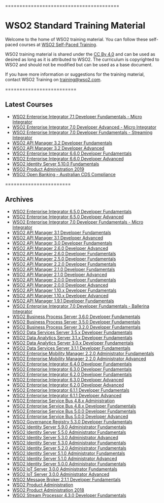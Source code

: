 
========================================
<h1>WSO2 Standard Training Material</h1>

Welcome to the home of WSO2 training material. You can follow these self-paced courses at [WSO2 Self-Paced Training](http://lms.wso2.com/).

WSO2 training material is shared under the [CC By 4.0](https://creativecommons.org/licenses/by/4.0/) and can be used as desired as long as it is attributed to WSO2.  The curriculum is copyrighted to WSO2 and should not be modified but can be used as a base document.

If you have more information or suggestions for the training material, contact WSO2 Training on training@wso2.com.

=========================
<h2>Latest Courses</h2>

* [WSO2 Enterprise Integrator 7.1 Developer Fundamentals - Micro Integrator](https://github.com/wso2/WSO2-Training/releases/tag/EI71DFMI)
* [WSO2 Enterprise Integrator 7.0 Developer Advanced - Micro Integrator](https://github.com/wso2/WSO2-Training/releases/tag/EI70DAMI)
* [WSO2 Enterprise Integrator 7.0 Developer Fundamentals - Streaming Integrator](https://github.com/wso2/WSO2-Training/releases/tag/EI70DFSI)
* [WSO2 API Manager 3.2 Developer Fundamentals](https://github.com/wso2/WSO2-Training/releases/tag/APIM320DF)
* [WSO2 API Manager 3.2 Developer Advanced](https://github.com/wso2/WSO2-Training/releases/tag/APIM320DA)
* [WSO2 Enterprise Integrator 6.6.0 Developer Fundamentals](https://github.com/wso2/WSO2-Training/releases/tag/EI66DF)
* [WSO2 Enterprise Integrator 6.6.0 Developer Advanced](https://github.com/wso2/WSO2-Training/releases/tag/EI66DA)
* [WSO2 Identity Server 5.10.0 Fundamentals](https://github.com/wso2/WSO2-Training/releases/tag/IS510F)
* [WSO2 Product Administration 2019](https://github.com/wso2/WSO2-Training/releases/tag/PA2019)
* [WSO2 Open Banking - Australian CDS Compliance](https://github.com/wso2/WSO2-Training/releases/tag/OBAU)

=======================

<h2>Archives</h2>

* [WSO2 Enterprise Integrator 6.5.0 Developer Fundamentals](https://github.com/wso2/WSO2-Training/releases/tag/Ei650DF)
* [WSO2 Enterprise Integrator 6.5.0 Developer Advanced](https://github.com/wso2/WSO2-Training/releases/tag/Ei650DA)
* [WSO2 Enterprise Integrator 7.0 Developer Fundamentals - Micro Integrator](https://github.com/wso2/WSO2-Training/releases/tag/EI70DFMI)
* [WSO2 API Manager 3.1 Developer Fundamentals](https://github.com/wso2/WSO2-Training/releases/tag/APIM310DF)
* [WSO2 API Manager 3.1 Developer Advanced](https://github.com/wso2/WSO2-Training/releases/tag/APIM310DA)
* [WSO2 API Manager 3.0 Developer Fundamentals](https://github.com/wso2/WSO2-Training/releases/tag/APIM30DF)
* [WSO2 API Manager 2.6.0 Developer Advanced](https://github.com/wso2/WSO2-Training/releases/tag/APIM260DA)
* [WSO2 API Manager 2.6.0 Developer Fundamentals](https://github.com/wso2/WSO2-Training/releases/tag/APIM260DF)
* [WSO2 API Manager 2.5.0 Developer Fundamentals](https://github.com/wso2/WSO2-Training/releases/tag/APIM250DF)
* [WSO2 API Manager 2.2.0 Developer Fundamentals](https://github.com/wso2/WSO2-Training/releases/tag/APIM220DF)
* [WSO2 API Manager 2.1.0 Developer Fundamentals](https://github.com/wso2/WSO2-Training/releases/tag/APIM210DF)
* [WSO2 API Manager 2.1.0 Developer Advanced](https://github.com/wso2/WSO2-Training/releases/tag/APIM210DA)
* [WSO2 API Manager 2.0.0 Developer Fundamentals](https://github.com/wso2/WSO2-Training/releases/tag/APIM2.0.0DF)
* [WSO2 API Manager 2.0.0 Developer Advanced](https://github.com/wso2/WSO2-Training/releases/tag/APIM200DA)
* [WSO2 API Manager 1.10.x Developer Fundamentals](https://github.com/wso2/WSO2-Training/releases/tag/APIM1.10.0DF)
* [WSO2 API Manager 1.10.x Developer Advanced](https://github.com/wso2/WSO2-Training/releases/tag/APIM1.10.0DA)
* [WSO2 API Manager 1.9.1 Developer Fundamentals](https://github.com/wso2/WSO2-Training/releases/tag/APIM1.9.1DF)
* [WSO2 Enterprise Integrator 7.0 Developer Fundamentals - Ballerina Integrator](https://github.com/wso2/WSO2-Training/releases/tag/EI70DFBI)
* [WSO2 Business Process Server 3.6.0 Developer Fundamentals](https://github.com/wso2/WSO2-Training/releases/tag/BPS360DF)
* [WSO2 Business Process Server 3.5.0 Developer Fundamentals](https://github.com/wso2/WSO2-Training/releases/tag/BPS3.5.xDF)
* [WSO2 Business Process Server 3.2.0 Developer Fundamentals](https://github.com/wso2/WSO2-Training/releases/tag/BPS3.2.0)
* [WSO2 Data Services Server 3.5.x Developer Fundamentals](https://github.com/wso2/WSO2-Training/releases/tag/DSS3.5.x)
* [WSO2 Data Analytics Server 3.1.x Developer Fundamentals](https://github.com/wso2/WSO2-Training/releases/tag/DAS310)
* [WSO2 Data Analytics Server 3.0.x Developer Fundamentals](https://github.com/wso2/WSO2-Training/releases/tag/DAS300)
* [WSO2 Data Services Server 3.1.1 Developer Fundamentals](https://github.com/wso2/WSO2-Training/releases/tag/DSS3.1.1)
* [WSO2 Enterprise Mobility Manager 2.2.0 Administrator Fundamentals](https://github.com/wso2/WSO2-Training/releases/tag/EMM220AF)
* [WSO2 Enterprise Mobility Manager 2.2.0 Administrator Advanced](https://github.com/wso2/WSO2-Training/releases/tag/EMM220AA)
* [WSO2 Enterprise Integrator 6.4.0 Developer Fundamentals](https://github.com/wso2/WSO2-Training/releases/tag/EI640DF)
* [WSO2 Enterprise Integrator 6.3.0 Developer Fundamentals](https://github.com/wso2/WSO2-Training/releases/tag/EI630DF)
* [WSO2 Enterprise Integrator 6.2.0 Developer Fundamentals](https://github.com/wso2/WSO2-Training/releases/tag/EI620DF)
* [WSO2 Enterprise Integrator 6.3.0 Developer Advanced](https://github.com/wso2/WSO2-Training/releases/tag/EI630DA)
* [WSO2 Enterprise Integrator 6.2.0 Developer Advanced](https://github.com/wso2/WSO2-Training/releases/tag/EI620DA)
* [WSO2 Enterprise Integrator 6.1.1 Developer Fundamentals](https://github.com/wso2/WSO2-Training/releases/tag/EI611DF)
* [WSO2 Enterprise Integrator 6.1.1 Developer Advanced](https://github.com/wso2/WSO2-Training/releases/tag/EI611DA)
* [WSO2 Enterprise Service Bus 4.8.x Administration](https://github.com/wso2/WSO2-Training/releases/tag/ESB4.8.xA)
* [WSO2 Enterprise Service Bus 4.8.x Developer Fundamentals](https://github.com/wso2/WSO2-Training/releases/tag/ESB4.8.xDF)
* [WSO2 Enterprise Service Bus 5.0.0 Developer Fundamentals](https://github.com/wso2/WSO2-Training/releases/tag/ESB5.0.0DF)
* [WSO2 Enterprise Service Bus 5.0.0 Developer Advanced](https://github.com/wso2/WSO2-Training/releases/tag/ESB500DA)
* [WSO2 Governance Registry 5.3.0 Developer Fundamentals](https://github.com/wso2/WSO2-Training/releases/tag/GREG530DF)
* [WSO2 Identity Server 5.9.0 Administrator Fundamentals](https://github.com/wso2/WSO2-Training/releases/tag/IS590AF)
* [WSO2 Identity Server 5.5.0 Administrator Fundamentals](https://github.com/wso2/WSO2-Training/releases/tag/IS550AF)
* [WSO2 Identity Server 5.3.0 Administrator Advanced](https://github.com/wso2/WSO2-Training/releases/tag/IS530AA)
* [WSO2 Identity Server 5.3.0 Administrator Fundamentals](https://github.com/wso2/WSO2-Training/releases/tag/IS530AF)
* [WSO2 Identity Server 5.2.0 Administrator Fundamentals](https://github.com/wso2/WSO2-Training/releases/tag/IS5.2.0DF)
* [WSO2 Identity Server 5.1.0 Administrator Fundamentals](https://github.com/wso2/WSO2-Training/releases/tag/IS5.1.0DF)
* [WSO2 Identity Server 5.1.0 Administrator Advanced](https://github.com/wso2/WSO2-Training/releases/tag/IS5.1.0DA)
* [WSO2 Identity Server 5.0.0 Administrator Fundamentals](https://github.com/wso2/WSO2-Training/releases/tag/IS5.0.0DF)
* [WSO2 IoT Server 3.0.0 Administrator Fundamentals](https://github.com/wso2/WSO2-Training/releases/tag/IoTS300AF)
* [WSO2 IoT Server 3.0.0 Administrator Advanced](https://github.com/wso2/WSO2-Training/releases/tag/IoTS300AA)
* [WSO2 Message Broker 2.1.1 Developer Fundamentals](https://github.com/wso2/WSO2-Training/releases/tag/MB2.1.1)
* [WSO2 Product Administration](https://github.com/wso2/WSO2-Training/releases/tag/PA4.4.5)
* [WSO2 Product Administration 2018](https://github.com/wso2/WSO2-Training/releases/tag/PA2018)
* [WSO2 Stream Processor 4.3.0 Developer Fundamentals](https://github.com/wso2/WSO2-Training/releases/tag/SP430DF)

